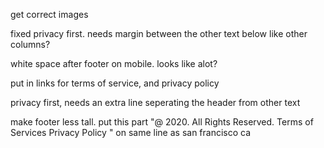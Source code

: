 get correct images

fixed privacy first. needs margin between the other text below like other columns?

white space after footer on mobile. looks like alot?

put in links for terms of service, and privacy policy


privacy first, needs an extra line seperating the header from other text


make footer less tall. put this part "@ 2020. All Rights Reserved. Terms of Services Privacy Policy
"
on same line as san francisco ca